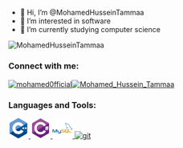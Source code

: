 - 👋 Hi, I’m @MohamedHusseinTammaa
- 👀 I’m interested in software 
- 🌱 I’m currently studying computer science


<p align="left"> <img src="https://komarev.com/ghpvc/?username=MohamedHusseinTammaa&label=Profile%20views&color=0e75b6&style=flat" alt="MohamedHusseinTammaa" /> </p>

<h3 align="left">Connect with me:</h3>
<p align="left">
<a href="https://x.com/mohamed0fficial" target="blank"><img align="center" src="https://raw.githubusercontent.com/rahuldkjain/github-profile-readme-generator/master/src/images/icons/Social/twitter.svg" alt="mohamed0fficial" height="30" width="40" /></a><a href="https://www.linkedin.com/in/mohamed-hussein-tammaa-9849451a2" target="blank"><img align="center" src="https://raw.githubusercontent.com/rahuldkjain/github-profile-readme-generator/master/src/images/icons/Social/linked-in-alt.svg" alt="Mohamed_Hussein_Tammaa" height="30" width="40" /></a>

<h3 align="left">Languages and Tools:</h3>

<p align="left"> 

<a href="https://www.w3schools.com/cpp/" target="_blank" rel="noreferrer"> <img src="https://raw.githubusercontent.com/devicons/devicon/master/icons/cplusplus/cplusplus-original.svg" alt="cplusplus" width="40" height="40"/> </a>
<a href="https://www.w3schools.com/cs/" target="_blank" rel="noreferrer"> <img src="https://raw.githubusercontent.com/devicons/devicon/master/icons/csharp/csharp-original.svg" alt="csharp" width="40" height="40"/> </a>
<a href="https://www.mysql.com/" target="_blank" rel="noreferrer"> <img src="https://raw.githubusercontent.com/devicons/devicon/master/icons/mysql/mysql-original-wordmark.svg" alt="mysql" width="40" height="40"/> </a>
<a href="https://git-scm.com/" target="_blank" rel="noreferrer"> <img src="https://www.vectorlogo.zone/logos/git-scm/git-scm-icon.svg" alt="git" width="40" height="40"/> </a>

